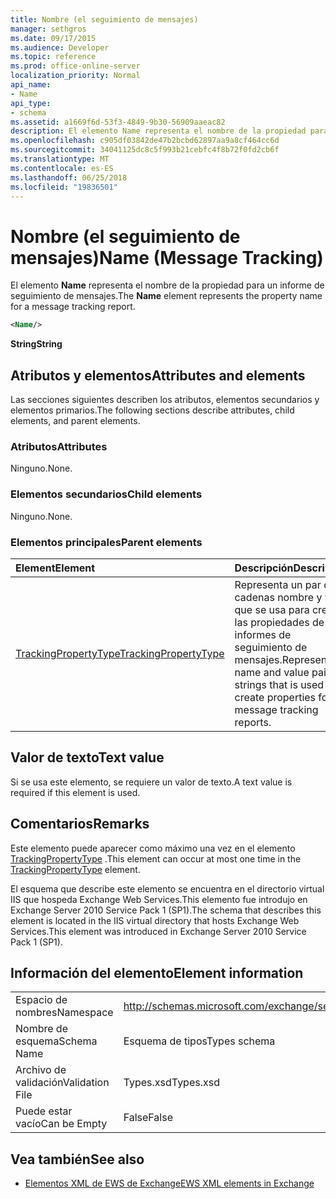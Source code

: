 ```yaml
---
title: Nombre (el seguimiento de mensajes)
manager: sethgros
ms.date: 09/17/2015
ms.audience: Developer
ms.topic: reference
ms.prod: office-online-server
localization_priority: Normal
api_name:
- Name
api_type:
- schema
ms.assetid: a1669f6d-53f3-4849-9b30-56909aaeac82
description: El elemento Name representa el nombre de la propiedad para un informe de seguimiento de mensajes.
ms.openlocfilehash: c905df03842de47b2bcbd62897aa9a8cf464cc6d
ms.sourcegitcommit: 34041125dc8c5f993b21cebfc4f8b72f0fd2cb6f
ms.translationtype: MT
ms.contentlocale: es-ES
ms.lasthandoff: 06/25/2018
ms.locfileid: "19836501"
---
```

# <a name="name-message-tracking"></a><span data-ttu-id="92749-103">Nombre (el seguimiento de mensajes)</span><span class="sxs-lookup"><span data-stu-id="92749-103">Name (Message Tracking)</span></span>

<span data-ttu-id="92749-104">El elemento **Name** representa el nombre de la propiedad para un informe de seguimiento de mensajes.</span><span class="sxs-lookup"><span data-stu-id="92749-104">The **Name** element represents the property name for a message tracking report.</span></span> 
  
```xml
<Name/>
```

<span data-ttu-id="92749-105">**String**</span><span class="sxs-lookup"><span data-stu-id="92749-105">**String**</span></span>

## <a name="attributes-and-elements"></a><span data-ttu-id="92749-106">Atributos y elementos</span><span class="sxs-lookup"><span data-stu-id="92749-106">Attributes and elements</span></span>

<span data-ttu-id="92749-107">Las secciones siguientes describen los atributos, elementos secundarios y elementos primarios.</span><span class="sxs-lookup"><span data-stu-id="92749-107">The following sections describe attributes, child elements, and parent elements.</span></span>
  
### <a name="attributes"></a><span data-ttu-id="92749-108">Atributos</span><span class="sxs-lookup"><span data-stu-id="92749-108">Attributes</span></span>

<span data-ttu-id="92749-109">Ninguno.</span><span class="sxs-lookup"><span data-stu-id="92749-109">None.</span></span>
  
### <a name="child-elements"></a><span data-ttu-id="92749-110">Elementos secundarios</span><span class="sxs-lookup"><span data-stu-id="92749-110">Child elements</span></span>

<span data-ttu-id="92749-111">Ninguno.</span><span class="sxs-lookup"><span data-stu-id="92749-111">None.</span></span>
  
### <a name="parent-elements"></a><span data-ttu-id="92749-112">Elementos principales</span><span class="sxs-lookup"><span data-stu-id="92749-112">Parent elements</span></span>

|<span data-ttu-id="92749-113">**Element**</span><span class="sxs-lookup"><span data-stu-id="92749-113">**Element**</span></span>|<span data-ttu-id="92749-114">**Descripción**</span><span class="sxs-lookup"><span data-stu-id="92749-114">**Description**</span></span>|
|:-----|:-----|
|[<span data-ttu-id="92749-115">TrackingPropertyType</span><span class="sxs-lookup"><span data-stu-id="92749-115">TrackingPropertyType</span></span>](trackingpropertytype.md) <br/> |<span data-ttu-id="92749-116">Representa un par de cadenas nombre y valor que se usa para crear las propiedades de los informes de seguimiento de mensajes.</span><span class="sxs-lookup"><span data-stu-id="92749-116">Represents a name and value pair of strings that is used to create properties for message tracking reports.</span></span>  <br/> |
   
## <a name="text-value"></a><span data-ttu-id="92749-117">Valor de texto</span><span class="sxs-lookup"><span data-stu-id="92749-117">Text value</span></span>

<span data-ttu-id="92749-118">Si se usa este elemento, se requiere un valor de texto.</span><span class="sxs-lookup"><span data-stu-id="92749-118">A text value is required if this element is used.</span></span>
  
## <a name="remarks"></a><span data-ttu-id="92749-119">Comentarios</span><span class="sxs-lookup"><span data-stu-id="92749-119">Remarks</span></span>

<span data-ttu-id="92749-120">Este elemento puede aparecer como máximo una vez en el elemento [TrackingPropertyType](trackingpropertytype.md) .</span><span class="sxs-lookup"><span data-stu-id="92749-120">This element can occur at most one time in the [TrackingPropertyType](trackingpropertytype.md) element.</span></span> 
  
<span data-ttu-id="92749-121">El esquema que describe este elemento se encuentra en el directorio virtual IIS que hospeda Exchange Web Services.This elemento fue introdujo en Exchange Server 2010 Service Pack 1 (SP1).</span><span class="sxs-lookup"><span data-stu-id="92749-121">The schema that describes this element is located in the IIS virtual directory that hosts Exchange Web Services.This element was introduced in Exchange Server 2010 Service Pack 1 (SP1).</span></span>
  
## <a name="element-information"></a><span data-ttu-id="92749-122">Información del elemento</span><span class="sxs-lookup"><span data-stu-id="92749-122">Element information</span></span>

|||
|:-----|:-----|
|<span data-ttu-id="92749-123">Espacio de nombres</span><span class="sxs-lookup"><span data-stu-id="92749-123">Namespace</span></span>  <br/> |http://schemas.microsoft.com/exchange/services/2006/types  <br/> |
|<span data-ttu-id="92749-124">Nombre de esquema</span><span class="sxs-lookup"><span data-stu-id="92749-124">Schema Name</span></span>  <br/> |<span data-ttu-id="92749-125">Esquema de tipos</span><span class="sxs-lookup"><span data-stu-id="92749-125">Types schema</span></span>  <br/> |
|<span data-ttu-id="92749-126">Archivo de validación</span><span class="sxs-lookup"><span data-stu-id="92749-126">Validation File</span></span>  <br/> |<span data-ttu-id="92749-127">Types.xsd</span><span class="sxs-lookup"><span data-stu-id="92749-127">Types.xsd</span></span>  <br/> |
|<span data-ttu-id="92749-128">Puede estar vacío</span><span class="sxs-lookup"><span data-stu-id="92749-128">Can be Empty</span></span>  <br/> |<span data-ttu-id="92749-129">False</span><span class="sxs-lookup"><span data-stu-id="92749-129">False</span></span>  <br/> |
   
## <a name="see-also"></a><span data-ttu-id="92749-130">Vea también</span><span class="sxs-lookup"><span data-stu-id="92749-130">See also</span></span>

- [<span data-ttu-id="92749-131">Elementos XML de EWS de Exchange</span><span class="sxs-lookup"><span data-stu-id="92749-131">EWS XML elements in Exchange</span></span>](ews-xml-elements-in-exchange.md)

